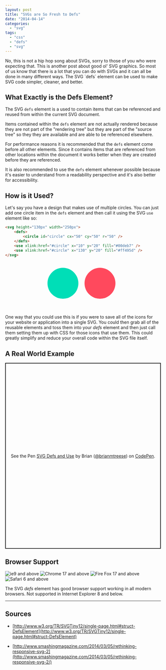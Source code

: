 ```yaml
---
layout: post
title: "SVGs are So Fresh to Defs"
date: "2014-04-14"
categories: 
  - "svg"
tags: 
  - "css"
  - "defs"
  - "svg"
---
```


<p class="intro"><span class="dropcap">N</span>o, this is not a hip hop song about SVGs, sorry to those of you who were expecting that. This is another post about good ol' SVG graphics. So most of us know that there is a lot that you can do with SVGs and it can all be done in many different ways. The SVG `defs` element can be used to make SVG code simpler, cleaner, and better.</p>

## What Exactly is the Defs Element?

The SVG `defs` element is a used to contain items that can be referenced and reused from within the current SVG document.

Items contained within the `defs` element are not actually rendered because they are not part of the "rendering tree" but they are part of the "source tree" so they they are available and are able to be referenced elsewhere.

For performance reasons it is recommended that the `defs` element come before all other elements. Since it contains items that are referenced from other locations within the document it works better when they are created before they are referenced.

It is also recommended to use the `defs` element whenever possible because it's easier to understand from a readability perspective and it's also better for accessibility.

## How is it Used?

Let's say you have a design that makes use of multiple circles. You can just add one circle item in the `defs` element and then call it using the SVG `use` element like so:

```html
<svg height="130px" width="250px">
    <defs>
        <circle id="circle" cx="50" cy="50" r="50" />
    </defs>
    <use xlink:href="#circle" x="10" y="20" fill="#00deb7" />
    <use xlink:href="#circle" x="130" y="20" fill="#ff495d" />
</svg>
```

<div class="demoBox" style="margin-bottom: 40px; text-align: center;">
<svg height="130px" width="250px">
    <defs>
        <circle id="circle" cx="50" cy="50" r="50"></circle>
    </defs>
    <use xlink:href="#circle" x="10" y="20" fill="#00deb7"></use>
    <use xlink:href="#circle" x="130" y="20" fill="#ff495d"></use>
</svg>
</div>

One way that you could use this is if you were to save all of the icons for your website or application into a single SVG. You could then grab all of the reusable elements and toss them into your _defs_ element and then just call them setting them up with CSS for those icons that use them. This could greatly simplify and reduce your overall code within the SVG file itself.

## A Real World Example

<p class="codepen" data-height="600" data-default-tab="html,result" data-slug-hash="jOqaaN" data-user="brianmtreese" style="height: 600px; box-sizing: border-box; display: flex; align-items: center; justify-content: center; border: 2px solid; margin: 1em 0; padding: 1em;">
  <span>See the Pen <a href="https://codepen.io/brianmtreese/pen/jOqaaN">
  SVG Defs and Use</a> by Brian (<a href="https://codepen.io/brianmtreese">@brianmtreese</a>)
  on <a href="https://codepen.io">CodePen</a>.</span>
</p>
<script async src="https://cpwebassets.codepen.io/assets/embed/ei.js"></script>

## Browser Support

<div class="browserSupport__list">
<img src="../../assets/img/ie.svg" alt="ie9 and above" title="ie9 and above">
<img src="../../assets/img/chrome.svg" alt="Chrome 17 and above" title="Chrome 17 and above">
<img src="../../assets/img/firefox.svg" alt="Fire Fox 17 and above" title="Fire Fox 17 and above">
<img src="../../assets/img/safari.svg" alt="Safari 6 and above" title="Safari 6 and above">
</div>

The SVG _defs_ element has good browser support working in all modern browsers. Not supported in Internet Explorer 8 and below. 

* * *

## Sources

- [http://www.w3.org/TR/SVGTiny12/single-page.html#struct-DefsElement](http://www.w3.org/TR/SVGTiny12/single-page.html#struct-DefsElement)

- [http://www.smashingmagazine.com/2014/03/05/rethinking-responsive-svg-2](http://www.smashingmagazine.com/2014/03/05/rethinking-responsive-svg-2/)

